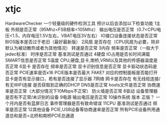 # xtjc
HardwareChecker
一个轻量级的硬件检测工具
预计以后会添加以下检查功能
1主板
 外频是否正常（95Mhz<FSB频率<105Mhz）
 输出电压是否正常（0.7<CPU电压<1.5，内存电压1.5V左右，VBAT电压3V左右）
 IO接口设备连接状态是否正常
 BIOS版本是否过于老旧（最好最新版）
2风扇
 是否存在（CPU风扇为必要，除非默认为被动散热或者为其他情况）
 转速是否正常
3内存
 频率是否正常（一般大于jedec标准）
 时序是否正常
 基准测试是否通过
4硬盘
 IO占用是否长时间满载
 SMART信息是否正常
5温度
 CPU,硬盘,显卡,南桥,VRM以及其他的传感器温度是否正常
6显卡
 是否存在
 频率是否正常
 显卡识别信息是否正常
 显卡驱动状态码是否正常
 PCIE速率是否x16
 PCIE版本是否最大
 FAKE?
 对应的控制面板是否能打开
 显卡是否有显示接口，若有是否连接了显示器
7网络
 网卡是否存在
 有无线缆连接/有无WIFI连接
 是否获取到正确的DHCP
 DNS是否正常
 hosts文件是否正常
 协商速率是否正常（大部分情况下10Mbps不正常）
 防火墙是否正常
8驱动
 设备管理器是否有不正常/未识别的设备
9电源
 输出电压是否正常
10操作系统
 版本
 正版？
 一个月内是否有蓝屏日志
 事件管理器是否有致命错误
11CPU
 基准测试是否通过
 频率是否正常
12其他设备
 PCIE,USB设备等协商速率是否正常
 所有PCIE设备所用通道总和是否=北桥和南桥PCIE总通道
